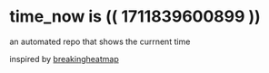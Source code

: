 # time_now is (( 1711839600899 ))

an automated repo that shows the currnent time

inspired by [breakingheatmap](https://github.com/breakingheatmap/breakingheatmap)